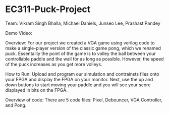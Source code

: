 # EC311-Puck-Project

Team: Vikram Singh Bhalla, Michael Daniels, Junseo Lee, Prashast Pandey

Demo Video: 

Overview: For our project we created a VGA game using verilog code to make a single-player version of the classic game pong, which we renamed puck. Essentailly the point of the game is to volley the ball between your controllable paddle and the wall for as long as possible. However, the speed of the puck increases as you get more volleys.

How to Run: Upload and program our simulation and contrainsts files onto your FPGA and display the FPGA on your monitor. Next, use the up and down buttons to start moving your paddle and you will see your score displayed in bits on the FPGA.

Overview of code: There are 5 code files: Pixel, Debouncer, VGA Controller, and Pong.
